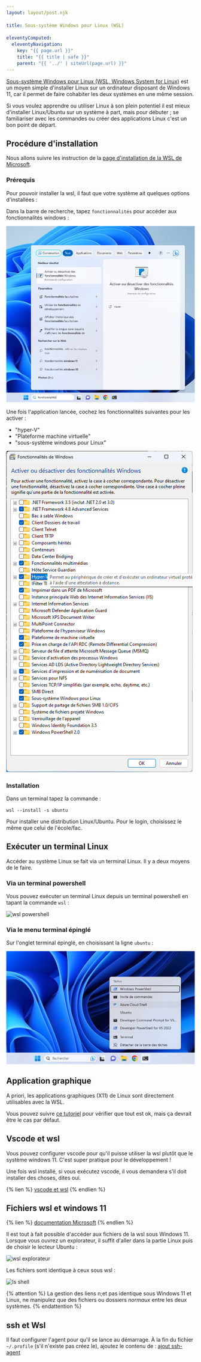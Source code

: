 ```yaml
---
layout: layout/post.njk

title: Sous-système Windows pour Linux (WSL)

eleventyComputed:
  eleventyNavigation:
    key: "{{ page.url }}"
    title: "{{ title | safe }}"
    parent: "{{ '../' | siteUrl(page.url) }}"
---
```


[Sous-système Windows pour Linux (WSL, Windows System for Linux)](https://learn.microsoft.com/fr-fr/windows/wsl/) est un moyen simple d'installer Linux sur un ordinateur disposant de Windows 11, car il permet de faire cohabiter les deux systèmes en une même session.

Si vous voulez apprendre ou utiliser Linux à son plein potentiel il est mieux d'installer Linux/Ubuntu sur un système à part, mais pour débuter ; se familiariser avec les commandes ou créer des applications Linux c'est un bon point de départ.

## Procédure d'installation

Nous allons suivre les instruction de la [page d'installation de la WSL de Microsoft]((https://learn.microsoft.com/fr-fr/windows/wsl/install)).

### Prérequis

Pour pouvoir installer la wsl, il faut que votre système ait quelques options d'installées :

Dans la barre de recherche, tapez `fonctionnalités` pour accéder aux fonctionnalités windows :

![fonctionnalités Windows](fonctionnalités.png)

Une fois l'application lancée, cochez les fonctionnalités suivantes pour les activer :

* "hyper-V"
* "Plateforme machine virtuelle"
* "sous-système windows pour Linux"

![fonctionnalités à activer](fonctionnalités-wsl.png)

### Installation

Dans un terminal tapez la commande :

```
wsl --install -s ubuntu
```

Pour installer une distribution Linux/Ubuntu. Pour le login, choisissez le même que celui de l'école/fac.

## Exécuter un terminal Linux

Accéder au système Linux se fait via un terminal Linux. Il y a deux moyens de le faire.

### Via un terminal powershell

Vous pouvez exécuter un terminal Linux depuis un terminal powershell en tapant la commande `wsl` :

![wsl powershell](wsl-powershell.png)

### Via le menu terminal épinglé

Sur l'onglet terminal épinglé, en choisissant la ligne `ubuntu` :

![wsl menu épinglé](wsl-menu-épinglé.png)

## Application graphique

A priori, les applications graphiques (X11) de Linux sont directement utilisables avec la WSL.

Vous pouvez suivre [ce tutoriel](https://learn.microsoft.com/fr-fr/windows/wsl/tutorials/gui-apps) pour vérifier que tout est ok, mais ça devrait être le cas par défaut.

## Vscode et wsl

Vous pouvez configurer vscode pour qu'il puisse utiliser la wsl plutôt que le système windows 11. C'est super pratique pour le développement !

Une fois wsl installé, si vous exécutez vscode, il vous demandera s'il doit installer des choses, dites oui.

{% lien %}
[vscode et wsl](https://learn.microsoft.com/fr-fr/windows/wsl/tutorials/wsl-vscode)
{% endlien %}

## Fichiers wsl et windows 11

{% lien %}
[documentation Microsoft](https://learn.microsoft.com/fr-fr/windows/wsl/filesystems)
{% endlien %}

Il est tout à fait possible d'accéder aux fichiers de la wsl sous Windows 11. Lorsque vous ouvrez un explorateur, il suffit d'aller dans la partie Linux puis de choisir le lecteur Ubuntu :

![wsl explorateur](ls-explorateur.png)

Les fichiers sont identique à ceux sous wsl :

![ls shell](ls-shell.png)

{% attention %}
La gestion des liens n;et pas identique sous Windows 11 et Linux, ne manipulez que des fichiers ou dossiers *normaux* entre les deux systèmes.
{% endattention %}

## ssh et Wsl

Il faut configurer l'agent pour qu'il se lance au démarrage. À la fin du fichier `~/.profile` (s'il n'existe pas créez le), ajoutez le contenu de : [ajout ssh-agent](https://gist.github.com/gabetax/3756756)
